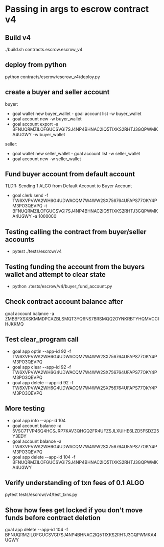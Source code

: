 # Passing in args to escrow contract v4

## Build v4

./build.sh contracts.escrow.escrow_v4

## deploy from python

python contracts/escrow/escrow_v4/deploy.py

## create a buyer and seller account

buyer:

- goal wallet new buyer_wallet
- goal account list -w buyer_wallet
- goal account new -w buyer_wallet
- goal account export -a BFNUQRMZILOFGUCSVGI7SJ4NP4BHNAC2IQ5TIXKS2RHTJ3GQPWMKA4UGWY -w buyer_wallet

seller:

- goal wallet new seller_wallet
- goal account list -w seller_wallet
- goal account new -w seller_wallet

## Fund buyer account from default account

TLDR: Sending 1 ALGO from Default Account to Buyer Account

- goal clerk send -f TW6XVPVWA2WH6G4UDWACQM7W4WW2SX756764UFAPS77OKY4PM3PO3QEVPQ -t BFNUQRMZILOFGUCSVGI7SJ4NP4BHNAC2IQ5TIXKS2RHTJ3GQPWMKA4UGWY -a 1000000

## Testing calling the contract from buyer/seller accounts

- pytest ./tests/escrow/v4

## Testing funding the account from the buyers wallet and attempt to clear state

- python ./tests/escrow/v4/buyer_fund_account.py

## Check contract account balance after

goal account balance -a ZMBBFXSXSKMMDPCAZBLSMQT3YQ6NS7BRSMQQ2OYNKRBTYHQMVCCIHJKKMQ

## Test clear_program call

- goal app optin --app-id 92 -f TW6XVPVWA2WH6G4UDWACQM7W4WW2SX756764UFAPS77OKY4PM3PO3QEVPQ
- goal app clear --app-id 92 -f TW6XVPVWA2WH6G4UDWACQM7W4WW2SX756764UFAPS77OKY4PM3PO3QEVPQ
- goal app delete --app-id 92 -f TW6XVPVWA2WH6G4UDWACQM7W4WW2SX756764UFAPS77OKY4PM3PO3QEVPQ

## More testing

- goal app info --app-id 104
- goal account balance -a 5VSC7TVP46Q4HCSJRP7KAV3QHGQ2FR4UFZSJLXUIHE6LZD5FSDZ25Y3EDY
- goal account balance -a TW6XVPVWA2WH6G4UDWACQM7W4WW2SX756764UFAPS77OKY4PM3PO3QEVPQ
- goal app delete --app-id 104 -f BFNUQRMZILOFGUCSVGI7SJ4NP4BHNAC2IQ5TIXKS2RHTJ3GQPWMKA4UGWY

## Verify understanding of txn fees of 0.1 ALGO

pytest tests/escrow/v4/test_txns.py

## Show how fees get locked if you don't move funds before contract deletion

goal app delete --app-id 104 -f BFNUQRMZILOFGUCSVGI7SJ4NP4BHNAC2IQ5TIXKS2RHTJ3GQPWMKA4UGWY

